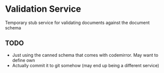 # Validation Service

Temporary stub service for validating documents against the document schema

## TODO

- Just using the canned schema that comes with codemirror. May want to define own
- Actually commit it to git somehow (may end up being a different service)
